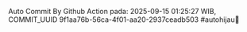 Auto Commit By Github Action pada: 2025-09-15 01:25:27 WIB, COMMIT_UUID 9f1aa76b-56ca-4f01-aa20-2937ceadb503 #autohijau🗿
